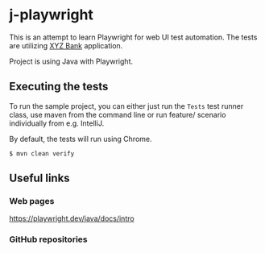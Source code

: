 # j-playwright

This is an attempt to learn Playwright for web UI test automation. The tests are utilizing [XYZ Bank](https://www.globalsqa.com/angularJs-protractor/BankingProject/#/login) application.

Project is using Java with Playwright.

## Executing the tests
To run the sample project, you can either just run the `Tests` test runner class, use maven from the command line or run feature/ scenario individually from e.g. IntelliJ.

By default, the tests will run using Chrome.
```
$ mvn clean verify
```


## Useful links

### Web pages
https://playwright.dev/java/docs/intro

### GitHub repositories

